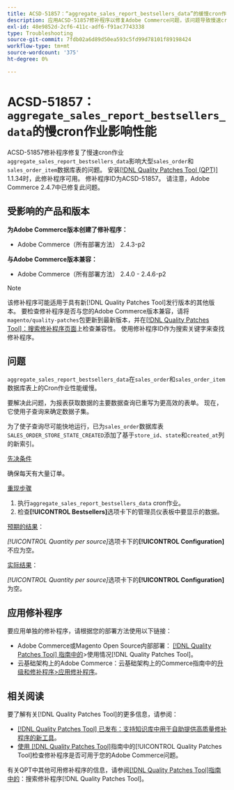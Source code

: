 ```yaml
---
title: ACSD-51857：“aggregate_sales_report_bestsellers_data”的缓慢cron作业影响性能
description: 应用ACSD-51857修补程序以修复Adobe Commerce问题，该问题导致慢速cron作业“aggregate_sales_report_bestsellers_data”影响大型“sales_order”和“sales_order_item”数据库表。
exl-id: 48e9852d-2cf6-411c-adf6-f91ac7743338
type: Troubleshooting
source-git-commit: 7fdb02a6d89d50ea593c5fd99d78101f89198424
workflow-type: tm+mt
source-wordcount: '375'
ht-degree: 0%

---
```


# ACSD-51857： `aggregate_sales_report_bestsellers_data`的慢cron作业影响性能

ACSD-51857修补程序修复了慢速cron作业`aggregate_sales_report_bestsellers_data`影响大型`sales_order`和`sales_order_item`数据库表的问题。 安装[[!DNL Quality Patches Tool (QPT)]](https://experienceleague.adobe.com/en/docs/commerce-operations/tools/quality-patches-tool/quality-patches-tool-to-self-serve-quality-patches) 1.1.34时，此修补程序可用。 修补程序ID为ACSD-51857。 请注意，Adobe Commerce 2.4.7中已修复此问题。

## 受影响的产品和版本

**为Adobe Commerce版本创建了修补程序：**

* Adobe Commerce（所有部署方法） 2.4.3-p2

**与Adobe Commerce版本兼容：**

* Adobe Commerce（所有部署方法） 2.4.0 - 2.4.6-p2

>[!NOTE]
>
>该修补程序可能适用于具有新[!DNL Quality Patches Tool]发行版本的其他版本。 要检查修补程序是否与您的Adobe Commerce版本兼容，请将`magento/quality-patches`包更新到最新版本，并在[[!DNL Quality Patches Tool]：搜索修补程序页面](https://experienceleague.adobe.com/tools/commerce-quality-patches/index.html)上检查兼容性。 使用修补程序ID作为搜索关键字来查找修补程序。

## 问题

`aggregate_sales_report_bestsellers_data`在`sales_order`和`sales_order_item`数据库表上的Cron作业性能缓慢。

要解决此问题，为报表获取数据的主要数据查询已重写为更高效的表单。 现在，它使用子查询来确定数据子集。

为了使子查询尽可能快地运行，已为`sales_order`数据库表`SALES_ORDER_STORE_STATE_CREATED`添加了基于`store_id`、`state`和`created_at`列的新索引。

<u>先决条件</u>

确保每天有大量订单。

<u>重现步骤</u>

1. 执行`aggregate_sales_report_bestsellers_data` cron作业。
1. 检查&#x200B;**[!UICONTROL Bestsellers]**&#x200B;选项卡下的管理员仪表板中要显示的数据。

<u>预期的结果</u>：

*[!UICONTROL Quantity per source]*&#x200B;选项卡下的&#x200B;**[!UICONTROL Configuration]**&#x200B;不应为空。

<u>实际结果</u>：

*[!UICONTROL Quantity per source]*&#x200B;选项卡下的&#x200B;**[!UICONTROL Configuration]**&#x200B;为空。

## 应用修补程序

要应用单独的修补程序，请根据您的部署方法使用以下链接：

* Adobe Commerce或Magento Open Source内部部署： [[!DNL Quality Patches Tool] 指南中的](/help/tools/quality-patches-tool/usage.md)>使用情况[!DNL Quality Patches Tool]。
* 云基础架构上的Adobe Commerce：云基础架构上的Commerce指南中的[升级和修补程序>应用修补程序](https://experienceleague.adobe.com/docs/commerce-cloud-service/user-guide/develop/upgrade/apply-patches.html)。

## 相关阅读

要了解有关[!DNL Quality Patches Tool]的更多信息，请参阅：

* [[!DNL Quality Patches Tool] 已发布：支持知识库中用于自助提供高质量修补程序的新工具](https://experienceleague.adobe.com/en/docs/commerce-operations/tools/quality-patches-tool/quality-patches-tool-to-self-serve-quality-patches)。
* [使用 [!DNL Quality Patches Tool]](/help/tools/quality-patches-tool/patches-available-in-qpt/check-patch-for-magento-issue-with-magento-quality-patches.md)指南中的[!UICONTROL Quality Patches Tool]检查修补程序是否可用于您的Adobe Commerce问题。


有关QPT中其他可用修补程序的信息，请参阅[[!DNL Quality Patches Tool]指南中的](https://experienceleague.adobe.com/tools/commerce-quality-patches/index.html)：搜索修补程序[!DNL Quality Patches Tool]。
